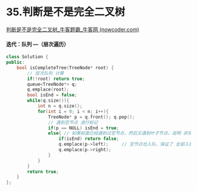 # 35.判断是不是完全二叉树

[判断是不是完全二叉树_牛客题霸_牛客网 (nowcoder.com)](https://www.nowcoder.com/practice/8daa4dff9e36409abba2adbe413d6fae?tpId=295&tags=&title=&difficulty=0&judgeStatus=0&rp=0&sourceUrl=%2Fexam%2Foj%3Fpage%3D1%26tab%3D%E7%AE%97%E6%B3%95%E7%AF%87%26topicId%3D295)



#### 迭代：队列 —（层次遍历）

```c++
class Solution {
public:
    bool isCompleteTree(TreeNode* root) {
        // 层次队列 计算
        if(!root) return true;
        queue<TreeNode*> q;
        q.emplace(root);
        bool isEnd = false;
        while(q.size()){
            int n = q.size();
            for(int i = 0; i < n; i++){
                TreeNode* p = q.front(); q.pop();
                // 遇到空节点 进行标记
                if(p == NULL) isEnd = true;
                else{ // 如果前面已经遇到过空节点，然后又遇到叶子节点，说明 非完全二叉树
                    if(isEnd) return false; 
                    q.emplace(p->left);     // 空节点也入队，保证了 全部入队
                    q.emplace(p->right);
                }
            }
        }
        return true;
    }
};
```

